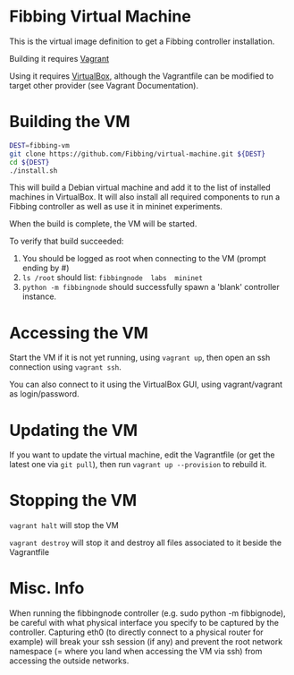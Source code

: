 # Fibbing Virtual Machine

This is the virtual image definition to get a Fibbing controller installation.

Building it requires [Vagrant](vagrantup.com)

Using it requires [VirtualBox](virtualbox.org), although the Vagrantfile can be modified
to target other provider (see Vagrant Documentation).

# Building the VM

```bash
DEST=fibbing-vm
git clone https://github.com/Fibbing/virtual-machine.git ${DEST}
cd ${DEST}
./install.sh
```

This will build a Debian virtual machine and add it to the list
of installed machines in VirtualBox. It will also install all required components
to run a Fibbing controller as well as use it in mininet experiments.

When the build is complete, the VM will be started.

To verify that build succeeded:
1. You should be logged as root when connecting to the VM (prompt ending by #)
2. `ls /root` should list: `fibbingnode  labs  mininet`
3. `python -m fibbingnode` should successfully spawn a 'blank' controller instance.

# Accessing the VM

Start the VM if it is not yet running, using `vagrant up`, then open an ssh connection
using `vagrant ssh`.

You can also connect to it using the VirtualBox GUI, using vagrant/vagrant as login/password.

# Updating the VM

If you want to update the virtual machine, edit the Vagrantfile (or get the latest
one via `git pull`), then run `vagrant up --provision` to rebuild it.

# Stopping the VM

`vagrant halt` will stop the VM

`vagrant destroy` will stop it and destroy all files associated to it
beside the Vagrantfile

# Misc. Info

When running the fibbingnode controller (e.g. sudo python -m fibbignode), be careful
with what physical interface you specify to be captured by the controller.
Capturing eth0 (to directly connect to a physical router for example) will
break your ssh session (if any) and prevent the root network namespace (= where you
land when accessing the VM via ssh) from accessing the outside networks.
